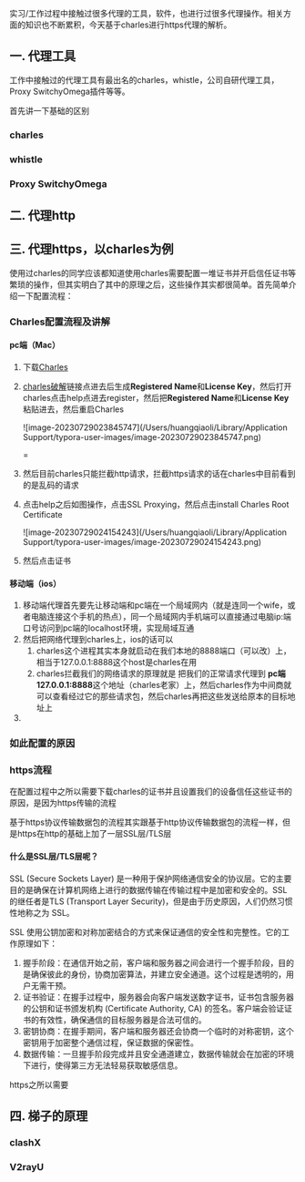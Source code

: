 实习/工作过程中接触过很多代理的工具，软件，也进行过很多代理操作。相关方面的知识也不断累积，今天基于charles进行https代理的解析。

## 一. 代理工具

工作中接触过的代理工具有最出名的charles，whistle，公司自研代理工具，Proxy SwitchyOmega插件等等。

首先讲一下基础的区别

### charles

### whistle

### Proxy SwitchyOmega

## 二. 代理http



## 三. 代理https，以charles为例

使用过charles的同学应该都知道使用charles需要配置一堆证书并开启信任证书等繁琐的操作，但其实明白了其中的原理之后，这些操作其实都很简单。首先简单介绍一下配置流程：

### Charles配置流程及讲解

#### pc端（Mac）

1. 下载[Charles](https://www.charlesproxy.com/latest-release/download.do)

2. [charles破解](https://www.zzzmode.com/mytools/charles/)链接点进去后生成**Registered Name**和**License Key**，然后打开charles点击help点进去register，然后把**Registered Name**和**License Key**粘贴进去，然后重启Charles

   ![image-20230729023845747](/Users/huangqiaoli/Library/Application Support/typora-user-images/image-20230729023845747.png)

   = 

 3. 然后目前charles只能拦截http请求，拦截https请求的话在charles中目前看到的是乱码的请求

 4. 点击help之后如图操作，点击SSL Proxying，然后点击install Charles Root Certificate

    ![image-20230729024154243](/Users/huangqiaoli/Library/Application Support/typora-user-images/image-20230729024154243.png)

5. 然后点击证书

   

#### 移动端（ios）

1. 移动端代理首先要先让移动端和pc端在一个局域网内（就是连同一个wife，或者电脑连接这个手机的热点），同一个局域网内手机端可以直接通过电脑ip:端口号访问到pc端的localhost环境，实现局域互通
2. 然后把网络代理到charles上，ios的话可以
   1. charles这个进程其实本身就启动在我们本地的8888端口（可以改）上，相当于127.0.0.1:8888这个host是charles在用
   2. charles拦截我们的网络请求的原理就是 把我们的正常请求代理到 **pc端127.0.0.1:8888**这个地址（charles老家）上，然后charles作为中间商就可以查看经过它的那些请求包，然后charles再把这些发送给原本的目标地址上
3. 

### 如此配置的原因



### https流程

在配置过程中之所以需要下载charles的证书并且设置我们的设备信任这些证书的原因，是因为https传输的流程

基于https协议传输数据包的流程其实跟基于http协议传输数据包的流程一样，但是https在http的基础上加了一层SSL层/TLS层

#### 什么是SSL层/TLS层呢？

SSL (Secure Sockets Layer) 是一种用于保护网络通信安全的协议层。它的主要目的是确保在计算机网络上进行的数据传输在传输过程中是加密和安全的。SSL 的继任者是TLS (Transport Layer Security)，但是由于历史原因，人们仍然习惯性地称之为 SSL。

SSL 使用公钥加密和对称加密结合的方式来保证通信的安全性和完整性。它的工作原理如下：

1. 握手阶段：在通信开始之前，客户端和服务器之间会进行一个握手阶段，目的是确保彼此的身份，协商加密算法，并建立安全通道。这个过程是透明的，用户无需干预。
2. 证书验证：在握手过程中，服务器会向客户端发送数字证书，证书包含服务器的公钥和证书颁发机构 (Certificate Authority, CA) 的签名。客户端会验证证书的有效性，确保通信的目标服务器是合法可信的。
3. 密钥协商：在握手期间，客户端和服务器还会协商一个临时的对称密钥，这个密钥用于加密整个通信过程，保证数据的保密性。
4. 数据传输：一旦握手阶段完成并且安全通道建立，数据传输就会在加密的环境下进行，使得第三方无法轻易获取敏感信息。

https之所以需要



## 四. 梯子的原理

### clashX

### V2rayU













